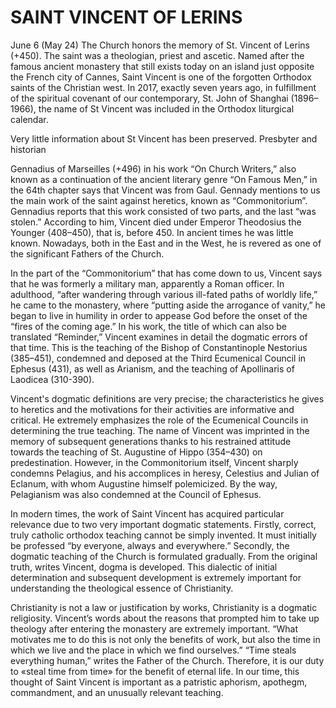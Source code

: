 # SAINT VINCENT OF LERINS

June 6 (May 24) The Church honors the memory of St. Vincent of Lerins (+450). The saint was a theologian, priest and ascetic. Named after the famous ancient monastery that still exists today on an island just opposite the French city of Cannes, Saint Vincent is one of the forgotten Orthodox saints of the Christian west. In 2017, exactly seven years ago, in fulfillment of the spiritual covenant of our contemporary, St. John of Shanghai (1896–1966), the name of St Vincent was included in the Orthodox liturgical calendar.

Very little information about St Vincent has been preserved. Presbyter and historian

Gennadius of Marseilles (+496) in his work “On Church Writers,” also known as a continuation of the ancient literary genre “On Famous Men,” in the 64th chapter says that Vincent was from Gaul. Gennady mentions to us the main work of the saint against heretics, known as “Commonitorium”. Gennadius reports that this work consisted of two parts, and the last “was stolen.” According to him, Vincent died under Emperor Theodosius the Younger (408–450), that is, before 450. In ancient times he was little known. Nowadays, both in the East and in the West, he is revered as one of the significant Fathers of the Church.

In the part of the “Commonitorium” that has come down to us, Vincent says that he was formerly a military man, apparently a Roman officer. In adulthood, “after wandering through various ill-fated paths of worldly life,” he came to the monastery, where “putting aside the arrogance of vanity,” he began to live in humility in order to appease God before the onset of the “fires of the coming age.” In his work, the title of which can also be translated “Reminder,” Vincent examines in detail the dogmatic errors of that time. This is the teaching of the Bishop of Constantinople Nestorius (385–451), condemned and deposed at the Third Ecumenical Council in Ephesus (431), as well as Arianism, and the teaching of Apollinaris of Laodicea (310-390).

Vincent's dogmatic definitions are very precise; the characteristics he gives to heretics and the motivations for their activities are informative and critical. He extremely emphasizes the role of the Ecumenical Councils in determining the true teaching. The name of Vincent was imprinted in the memory of subsequent generations thanks to his restrained attitude towards the teaching of St. Augustine of Hippo (354–430) on predestination. However, in the Commonitorium itself, Vincent sharply condemns Pelagius, and his accomplices in heresy, Celestius and Julian of Eclanum, with whom Augustine himself polemicized. By the way, Pelagianism was also condemned at the Council of Ephesus.

In modern times, the work of Saint Vincent has acquired particular relevance due to two very important dogmatic statements. Firstly, correct, truly catholic orthodox teaching cannot be simply invented. It must initially be professed “by everyone, always and everywhere.” Secondly, the dogmatic teaching of the Church is formulated gradually. From the original truth, writes Vincent, dogma is developed. This dialectic of initial determination and subsequent development is extremely important for understanding the theological essence of Christianity.

Christianity is not a law or justification by works, Christianity is a dogmatic religiosity. Vincent’s words about the reasons that prompted him to take up theology after entering the monastery are extremely important. “What motivates me to do this is not only the benefits of work, but also the time in which we live and the place in which we find ourselves.” “Time steals everything human,” writes the Father of the Church. Therefore, it is our duty to «steal time from time» for the benefit of eternal life. In our time, this thought of Saint Vincent is important as a patristic aphorism, apothegm, commandment, and an unusually relevant teaching.
